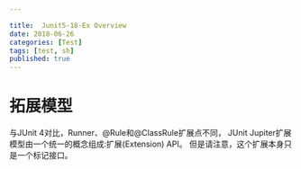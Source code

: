 ```yaml
---

title:  Junit5-18-Ex Overview
date: 2018-06-26
categories: [Test]
tags: [test, sh]
published: true
---
```


# 拓展模型

与JUnit 4对比，Runner、@Rule和@ClassRule扩展点不同，
JUnit Jupiter扩展模型由一个统一的概念组成:扩展(Extension) API。
但是请注意，这个扩展本身只是一个标记接口。




